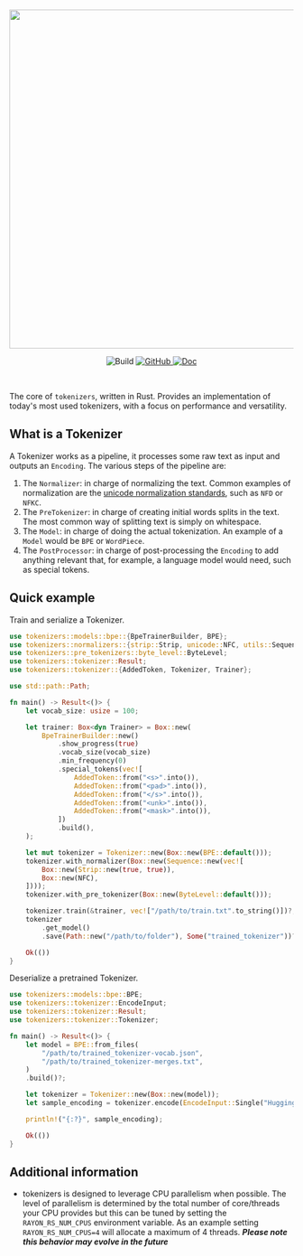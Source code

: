 <p align="center">
    <br>
    <img src="https://huggingface.co/landing/assets/tokenizers/tokenizers-logo.png" width="600"/>
    <br>
<p>
<p align="center">
    <img alt="Build" src="https://github.com/huggingface/tokenizers/workflows/Rust/badge.svg">
    <a href="https://github.com/huggingface/tokenizers/blob/master/LICENSE">
        <img alt="GitHub" src="https://img.shields.io/github/license/huggingface/tokenizers.svg?color=blue">
    </a>
    <a href="https://docs.rs/tokenizers/">
        <img alt="Doc" src="https://docs.rs/tokenizers/badge.svg">
    </a>
</p>
<br>


The core of `tokenizers`, written in Rust.
Provides an implementation of today's most used tokenizers, with a focus on performance and
versatility.

## What is a Tokenizer

A Tokenizer works as a pipeline, it processes some raw text as input and outputs an `Encoding`.
The various steps of the pipeline are:

1. The `Normalizer`: in charge of normalizing the text. Common examples of normalization are
   the [unicode normalization standards](https://unicode.org/reports/tr15/#Norm_Forms), such as `NFD` or `NFKC`.
2. The `PreTokenizer`: in charge of creating initial words splits in the text. The most common way of
   splitting text is simply on whitespace.
3. The `Model`: in charge of doing the actual tokenization. An example of a `Model` would be
   `BPE` or `WordPiece`.
4. The `PostProcessor`: in charge of post-processing the `Encoding` to add anything relevant
   that, for example, a language model would need, such as special tokens.

## Quick example

Train and serialize a Tokenizer.


```Rust
use tokenizers::models::bpe::{BpeTrainerBuilder, BPE};
use tokenizers::normalizers::{strip::Strip, unicode::NFC, utils::Sequence};
use tokenizers::pre_tokenizers::byte_level::ByteLevel;
use tokenizers::tokenizer::Result;
use tokenizers::tokenizer::{AddedToken, Tokenizer, Trainer};

use std::path::Path;

fn main() -> Result<()> {
    let vocab_size: usize = 100;

    let trainer: Box<dyn Trainer> = Box::new(
        BpeTrainerBuilder::new()
            .show_progress(true)
            .vocab_size(vocab_size)
            .min_frequency(0)
            .special_tokens(vec![
                AddedToken::from("<s>".into()),
                AddedToken::from("<pad>".into()),
                AddedToken::from("</s>".into()),
                AddedToken::from("<unk>".into()),
                AddedToken::from("<mask>".into()),
            ])
            .build(),
    );

    let mut tokenizer = Tokenizer::new(Box::new(BPE::default()));
    tokenizer.with_normalizer(Box::new(Sequence::new(vec![
        Box::new(Strip::new(true, true)),
        Box::new(NFC),
    ])));
    tokenizer.with_pre_tokenizer(Box::new(ByteLevel::default()));

    tokenizer.train(&trainer, vec!["/path/to/train.txt".to_string()])?;
    tokenizer
        .get_model()
        .save(Path::new("/path/to/folder"), Some("trained_tokenizer"))?;

    Ok(())
}
```

Deserialize a pretrained Tokenizer.

```Rust
use tokenizers::models::bpe::BPE;
use tokenizers::tokenizer::EncodeInput;
use tokenizers::tokenizer::Result;
use tokenizers::tokenizer::Tokenizer;

fn main() -> Result<()> {
    let model = BPE::from_files(
        "/path/to/trained_tokenizer-vocab.json",
        "/path/to/trained_tokenizer-merges.txt",
    )
    .build()?;

    let tokenizer = Tokenizer::new(Box::new(model));
    let sample_encoding = tokenizer.encode(EncodeInput::Single("Huggingface".into()), false)?;

    println!("{:?}", sample_encoding);

    Ok(())
}
```

## Additional information

- tokenizers is designed to leverage CPU parallelism when possible. The level of parallelism is determined
by the total number of core/threads your CPU provides but this can be tuned by setting the `RAYON_RS_NUM_CPUS`
environment variable. As an example setting `RAYON_RS_NUM_CPUS=4` will allocate a maximum of 4 threads.
**_Please note this behavior may evolve in the future_**
